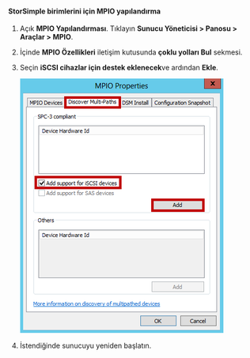 #### <a name="to-configure-mpio-for-storsimple-volumes"></a>StorSimple birimlerini için MPIO yapılandırma
1. Açık **MPIO Yapılandırması**. Tıklayın **Sunucu Yöneticisi > Panosu > Araçlar > MPIO**.
2. İçinde **MPIO Özellikleri** iletişim kutusunda **çoklu yolları Bul** sekmesi.
3. Seçin **iSCSI cihazlar için destek eklenecek**ve ardından **Ekle**.  
   
    ![MPIO özellikleri çoklu yolları Bul](./media/storsimple-configure-mpio-volumes/IC741003.png)
4. İstendiğinde sunucuyu yeniden başlatın.

